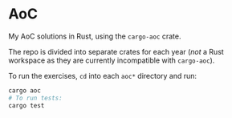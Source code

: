 # AoC

My AoC solutions in Rust, using the `cargo-aoc` crate.

The repo is divided into separate crates for each year (_not_ a Rust workspace as they are currently incompatible with `cargo-aoc`).

To run the exercises, `cd` into each `aoc*` directory and run:

```bash
cargo aoc
# To run tests:
cargo test
```
